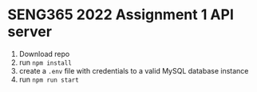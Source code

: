 # SENG365 2022 Assignment 1 API server

1. Download repo
2. run `npm install`
3. create a `.env` file with credentials to a valid MySQL database instance
4. run `npm run start`

